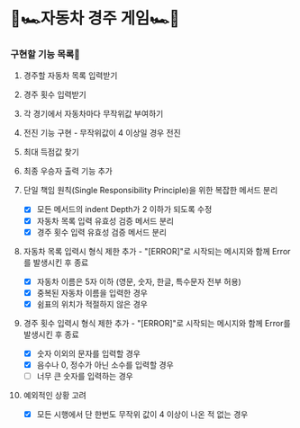 # 🏁🏎️자동차 경주 게임🏎️🏁

### 구현할 기능 목록🚗

1.  경주할 자동차 목록 입력받기

2.  경주 횟수 입력받기

3.  각 경기에서 자동차마다 무작위값 부여하기

4.  전진 기능 구현 - 무작위값이 4 이상일 경우 전진

5.  최대 득점값 찾기

6.  최종 우승자 출력 기능 추가

7.  단일 책임 원칙(Single Responsibility Principle)을 위한 복잡한 메서드 분리

    - [x] 모든 메서드의 indent Depth가 2 이하가 되도록 수정
    - [x] 자동차 목록 입력 유효성 검증 메서드 분리
    - [x] 경주 횟수 입력 유효성 검증 메서드 분리

8.  자동차 목록 입력시 형식 제한 추가 - "[ERROR]"로 시작되는 메시지와 함께 Error를 발생시킨 후 종료

    - [x] 자동차 이름은 5자 이하 (영문, 숫자, 한글, 특수문자 전부 허용)
    - [x] 중복된 자동차 이름을 입력한 경우
    - [x] 쉼표의 위치가 적절하지 않은 경우

9.  경주 횟수 입력시 형식 제한 추가 - "[ERROR]"로 시작되는 메시지와 함께 Error를 발생시킨 후 종료

    - [x] 숫자 이외의 문자를 입력할 경우
    - [x] 음수나 0, 정수가 아닌 소수를 입력할 경우
    - [ ] 너무 큰 숫자를 입력하는 경우

10. 예외적인 상황 고려
    - [x] 모든 시행에서 단 한번도 무작위 값이 4 이상이 나온 적 없는 경우
